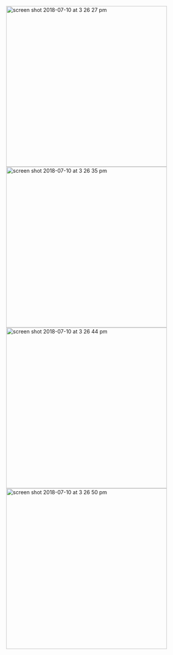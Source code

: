 <p float="left">
<img width="432" height=”600” alt="screen shot 2018-07-10 at 3 26 27 pm" src="https://user-images.githubusercontent.com/41017424/42535726-c98b140a-8455-11e8-8ca7-7252f34732d2.png">
<img width="432" height=”600” alt="screen shot 2018-07-10 at 3 26 35 pm" src="https://user-images.githubusercontent.com/41017424/42535728-cafba246-8455-11e8-8218-2db84addbbec.png">
<img width="432" height=”600” alt="screen shot 2018-07-10 at 3 26 44 pm" src="https://user-images.githubusercontent.com/41017424/42535729-cbe807ee-8455-11e8-9f7f-1de1d255b414.png">
<img width="432" height=”600” alt="screen shot 2018-07-10 at 3 26 50 pm" src="https://user-images.githubusercontent.com/41017424/42535731-cce83e8e-8455-11e8-84c0-3f404d1067c5.png">

</p>
